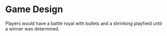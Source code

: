 # Game Design

Players would have a battle royal with bullets and a shrinking playfield until a winner was determined.
